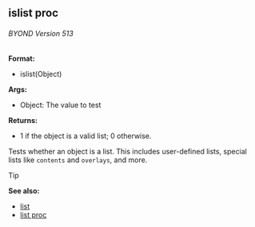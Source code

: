 ## islist proc 
###### BYOND Version 513

**Format:**
+   islist(Object)

**Args:**
+   Object: The value to test

**Returns:**
+   1 if the object is a valid list; 0 otherwise.

Tests whether an object is a list. This includes user-defined
lists, special lists like `contents` and `overlays`, and more.

> [!TIP] 
> **See also:**
> +   [list](/ref/list.md) 
> +   [list proc](/ref/proc/list.md) 